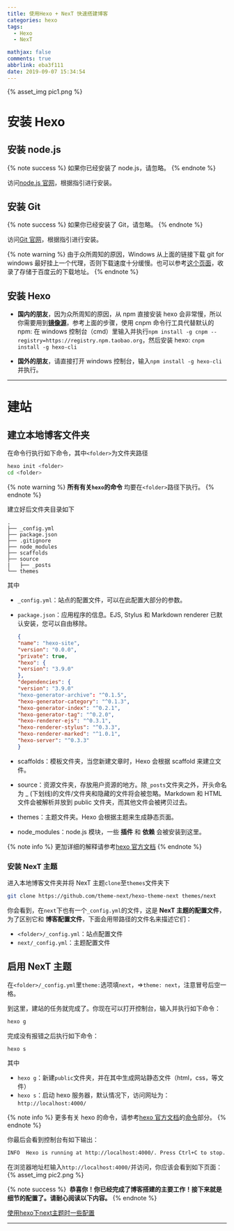 ```yaml
---
title: 使用Hexo + NexT 快速搭建博客
categories: hexo
tags:
  - Hexo
  - NexT

mathjax: false
comments: true
abbrlink: eba3f111
date: 2019-09-07 15:34:54
---
```


{% asset_img pic1.png %}

<!--more-->

# 安装 Hexo

## 安装 node.js

{% note success %}
如果你已经安装了 node.js，请忽略。
{% endnote %}

访问[node.js 官网](https://nodejs.org/en/)，根据指引进行安装。

## 安装 Git

{% note success %}
如果你已经安装了 Git，请忽略。
{% endnote %}

访问[Git 官网](https://git-scm.com/)，根据指引进行安装。

{% note warning %}
由于众所周知的原因，Windows 从上面的链接下载 git for windows 最好挂上一个代理，否则下载速度十分缓慢。也可以参考[这个页面](https://github.com/waylau/git-for-win)，收录了存储于百度云的下载地址。
{% endnote %}

## 安装 Hexo

- **国内的朋友**，因为众所周知的原因，从 npm 直接安装 hexo 会非常慢，所以你需要用到[**镜像源**](https://npm.taobao.org/)，参考上面的步骤，使用 cnpm 命令行工具代替默认的 npm: 在 windows 控制台（cmd）里输入并执行`npm install -g cnpm --registry=https://registry.npm.taobao.org`，然后安装 hexo: `cnpm install -g hexo-cli`

- **国外的朋友**，请直接打开 windows 控制台，输入`npm install -g hexo-cli`并执行。

---

# 建站

## 建立本地博客文件夹

在命令行执行如下命令，其中`<folder>`为文件夹路径

```bash
hexo init <folder>
cd <folder>
```

{% note warning %}
**所有有关`hexo`的命令** 均要在`<folder>`路径下执行。
{% endnote %}

建立好后文件夹目录如下

```nohighlight
.
├── _config.yml
├── package.json
├── .gitignore
├── node_modules
├── scaffolds
├── source
|   ├── _posts
└── themes
```

其中

- `_config.yml`：站点的配置文件，可以在此配置大部分的参数。

- `package.json`：应用程序的信息。EJS, Stylus 和 Markdown renderer 已默认安装，您可以自由移除。

  ```json
  {
  "name": "hexo-site",
  "version": "0.0.0",
  "private": true,
  "hexo": {
  "version": "3.9.0"
  },
  "dependencies": {
  "version": "3.9.0"
  "hexo-generator-archive": "^0.1.5",
  "hexo-generator-category": "^0.1.3",
  "hexo-generator-index": "^0.2.1",
  "hexo-generator-tag": "^0.2.0",
  "hexo-renderer-ejs": "^0.3.1",
  "hexo-renderer-stylus": "^0.3.3",
  "hexo-renderer-marked": "^1.0.1",
  "hexo-server": "^0.3.3"
  }
  ```

- scaffolds：模板文件夹，当您新建文章时，Hexo 会根据 scaffold 来建立文件。

- source：资源文件夹，存放用户资源的地方。除`_posts`文件夹之外，开头命名为 \_ (下划线)的文件/文件夹和隐藏的文件将会被忽略。Markdown 和 HTML 文件会被解析并放到 public 文件夹，而其他文件会被拷贝过去。

- themes：主题文件夹。Hexo 会根据主题来生成静态页面。

- node_modules：node.js 模块，一些 **插件** 和 **依赖** 会被安装到这里。

{% note info %}
更加详细的解释请参考[hexo 官方文档](https://hexo.io/zh-cn/docs/)
{% endnote %}

### 安装 NexT 主题

进入本地博客文件夹并将 NexT 主题`clone`至`themes`文件夹下

```bash
git clone https://github.com/theme-next/hexo-theme-next themes/next
```

你会看到，在`next`下也有一个`_config.yml`的文件，这是 **NexT 主题的配置文件**，为了区别它和 **博客配置文件**，下面会用带路径的文件名来描述它们：

- `<folder>/_config.yml`：站点配置文件
- `next/_config.yml`：主题配置文件

## 启用 NexT 主题

在`<folder>/_config.yml`里`theme:`选项填`next`，=>`theme: next`，注意冒号后空一格。

到这里，建站的任务就完成了。你现在可以打开控制台，输入并执行如下命令：

```bash
hexo g
```

完成没有报错之后执行如下命令：

```bash
hexo s
```

其中

- `hexo g`：新建`public`文件夹，并在其中生成网站静态文件（html，css，等文件）
- `hexo s`：启动 hexo 服务器，默认情况下，访问网址为：`http://localhost:4000/`

{% note info %}
更多有关 hexo 的命令，请参考[hexo 官方文档](https://hexo.io/zh-cn/docs/)的[命令](https://hexo.io/zh-cn/docs/commands.html)部分。
{% endnote %}

你最后会看到控制台有如下输出：

```bash
INFO  Hexo is running at http://localhost:4000/. Press Ctrl+C to stop.
```

在浏览器地址栏输入`http://localhost:4000/`并访问，你应该会看到如下页面：
{% asset_img pic2.png %}

{% note success %}
<i class="fa fa-thumbs-o-up" aria-hidden="true"></i>&nbsp;**恭喜你！你已经完成了博客搭建的主要工作！接下来就是细节的配置了。请耐心阅读以下内容。**
{% endnote %}

[使用hexo下next主题时一些配置](/source/2b624375.html)

---
